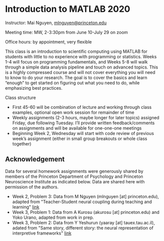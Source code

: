 # Introduction to MATLAB 2020

Instructor: Mai Nguyen, mlnguyen@princeton.edu 

Meeting time: MW, 2-3:30pm from June 10-July 29 on zoom

Office hours: by appointment, very flexible

This class is an introduction to scientific computing using MATLAB for students with little to no experience with programming or statistics. Weeks 1-4 will focus on programming fundamentals, and Weeks 5-8 will walk through a simple data analysis pipeline and touch on advanced topics. This is a highly compressed course and will not cover everything you will need to know to do your research. The goal is to cover the basics and learn “enough” to get started on figuring out what you need to do, while emphasizing best practices.

Class structure
*	First 45-60 will be combination of lecture and working through class examples, optional open work session for remainder of time
*	Weekly assignments (2-3 hours, maybe longer for later topics) assigned Friday, due following Tuesday. I’ll provide written feedback/comments on assignments and will be available for one-one-one meetings
*	Beginning Week 2, Wednesday will start with code review of previous week’s assignment (either in small group breakouts or whole class together)


## Acknowledgement
Data for several homework assignments were generously shared by members of the Princeton Department of Psychology and Princeton Neuroscience Institute as indicated below. Data are shared here with permission of the authors.
* Week 2, Problem 3: Data from M Nguyen (mlnguyen [at] princeton.edu), adapted from "Teacher-Student neural coupling during teaching and learning" [link](https://www.biorxiv.org/content/10.1101/2020.05.07.082958v1)
* Week 3, Problem 1: Data from A Kurosu (akurosu [at] princeton.edu) and Yoko Urano, adapted from work in prep.
* Week 3, Problem 2: Data from Y Yeshurun (yaaray [at] tauex.tau.ac.il), adated from "Same story, different story: the neural representation of interpretive frameworks" [link](https://journals.sagepub.com/doi/10.1177/0956797616682029)


